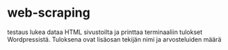 # web-scraping

testaus lukea dataa HTML sivustoilta ja printtaa terminaaliin tulokset Wordpressistä. Tuloksena ovat lisäosan tekijän nimi ja arvosteluiden määrä
